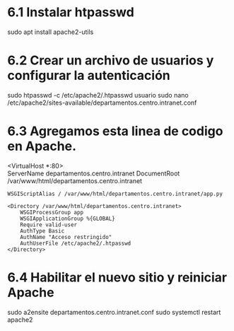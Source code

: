 # 6.1 Instalar htpasswd
sudo apt install apache2-utils

# 6.2 Crear un archivo de usuarios y configurar la autenticación
sudo htpasswd -c /etc/apache2/.htpasswd usuario
sudo nano /etc/apache2/sites-available/departamentos.centro.intranet.conf  

# 6.3 Agregamos esta linea de codigo en Apache.
<VirtualHost *:80>  
    ServerName departamentos.centro.intranet
    DocumentRoot /var/www/html/departamentos.centro.intranet

    WSGIScriptAlias / /var/www/html/departamentos.centro.intranet/app.py

    <Directory /var/www/html/departamentos.centro.intranet>
        WSGIProcessGroup app
        WSGIApplicationGroup %{GLOBAL}
        Require valid-user
        AuthType Basic
        AuthName "Acceso restringido"
        AuthUserFile /etc/apache2/.htpasswd
    </Directory>
</VirtualHost>

# 6.4 Habilitar el nuevo sitio y reiniciar Apache
sudo a2ensite departamentos.centro.intranet.conf
sudo systemctl restart apache2